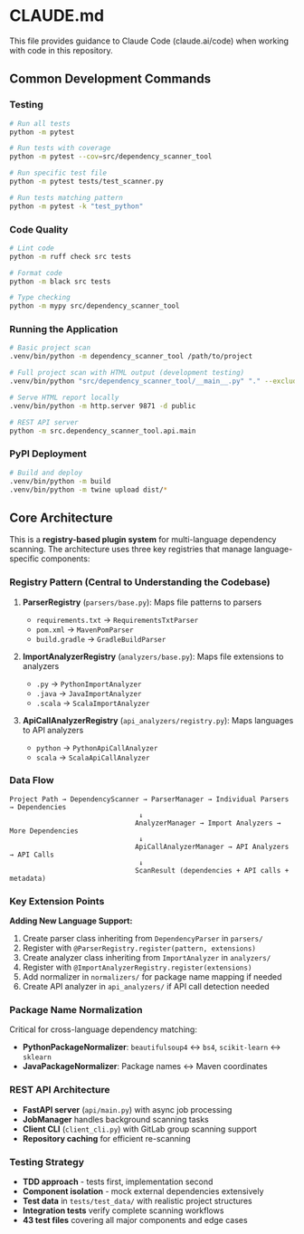 # CLAUDE.md

This file provides guidance to Claude Code (claude.ai/code) when working with code in this repository.

## Common Development Commands

### Testing
```bash
# Run all tests
python -m pytest

# Run tests with coverage
python -m pytest --cov=src/dependency_scanner_tool

# Run specific test file
python -m pytest tests/test_scanner.py

# Run tests matching pattern
python -m pytest -k "test_python"
```

### Code Quality
```bash
# Lint code
python -m ruff check src tests

# Format code  
python -m black src tests

# Type checking
python -m mypy src/dependency_scanner_tool
```

### Running the Application
```bash
# Basic project scan
.venv/bin/python -m dependency_scanner_tool /path/to/project

# Full project scan with HTML output (development testing)
.venv/bin/python "src/dependency_scanner_tool/__main__.py" "." --exclude ".venv" --exclude ".venv-win" --exclude "*_cache" --exclude ".pyc" --html-output "public/index.html" --config "config.yaml"

# Serve HTML report locally
.venv/bin/python -m http.server 9871 -d public

# REST API server
python -m src.dependency_scanner_tool.api.main
```

### PyPI Deployment
```bash
# Build and deploy
.venv/bin/python -m build
.venv/bin/python -m twine upload dist/*
```

## Core Architecture

This is a **registry-based plugin system** for multi-language dependency scanning. The architecture uses three key registries that manage language-specific components:

### Registry Pattern (Central to Understanding the Codebase)

1. **ParserRegistry** (`parsers/base.py`): Maps file patterns to parsers
   - `requirements.txt` → `RequirementsTxtParser`
   - `pom.xml` → `MavenPomParser`  
   - `build.gradle` → `GradleBuildParser`

2. **ImportAnalyzerRegistry** (`analyzers/base.py`): Maps file extensions to analyzers
   - `.py` → `PythonImportAnalyzer`
   - `.java` → `JavaImportAnalyzer`
   - `.scala` → `ScalaImportAnalyzer`

3. **ApiCallAnalyzerRegistry** (`api_analyzers/registry.py`): Maps languages to API analyzers
   - `python` → `PythonApiCallAnalyzer`
   - `scala` → `ScalaApiCallAnalyzer`

### Data Flow

```
Project Path → DependencyScanner → ParserManager → Individual Parsers → Dependencies
                                ↓
                               AnalyzerManager → Import Analyzers → More Dependencies  
                                ↓
                               ApiCallAnalyzerManager → API Analyzers → API Calls
                                ↓
                               ScanResult (dependencies + API calls + metadata)
```

### Key Extension Points

**Adding New Language Support:**
1. Create parser class inheriting from `DependencyParser` in `parsers/`
2. Register with `@ParserRegistry.register(pattern, extensions)`
3. Create analyzer class inheriting from `ImportAnalyzer` in `analyzers/`
4. Register with `@ImportAnalyzerRegistry.register(extensions)`
5. Add normalizer in `normalizers/` for package name mapping if needed
6. Create API analyzer in `api_analyzers/` if API call detection needed

### Package Name Normalization

Critical for cross-language dependency matching:
- **PythonPackageNormalizer**: `beautifulsoup4` ↔ `bs4`, `scikit-learn` ↔ `sklearn`
- **JavaPackageNormalizer**: Package names ↔ Maven coordinates

### REST API Architecture

- **FastAPI server** (`api/main.py`) with async job processing
- **JobManager** handles background scanning tasks
- **Client CLI** (`client_cli.py`) with GitLab group scanning support
- **Repository caching** for efficient re-scanning

### Testing Strategy

- **TDD approach** - tests first, implementation second
- **Component isolation** - mock external dependencies extensively  
- **Test data** in `tests/test_data/` with realistic project structures
- **Integration tests** verify complete scanning workflows
- **43 test files** covering all major components and edge cases